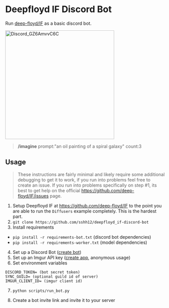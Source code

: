 # Deepfloyd IF Discord Bot

Run [deep-floyd/IF](https://github.com/deep-floyd/IF) as a basic discord bot.

<img width="344" alt="Discord_GZ6AmvvC6C" src="https://user-images.githubusercontent.com/6625384/236647785-fd66ba83-856f-4c18-8313-f4a214f7ade0.png">

> **/imagine** prompt:"an oil painting of a spiral galaxy" count:3

## Usage

> These instructions are fairly minimal and likely require some additional debugging to get it to work, if you run into problems feel free to create an issue. If you run into problems specifically on step #1, its best to get help on the official https://github.com/deep-floyd/IF/issues page.

1. Setup Deepfloyd IF at https://github.com/deep-floyd/IF to the point you are able to run the `Diffusers` example completely. This is the hardest part.
2. `git clone https://github.com/sshh12/deepfloyd_if-discord-bot`
3. Install requirements

- `pip install -r requirements-bot.txt` (discord bot dependencies)
- `pip install -r requirements-worker.txt` (model dependencies)

4. Set up a Discord Bot ([create bot](https://discord.com/developers/applications/))
5. Set up an Imgur API key ([create app](https://api.imgur.com/oauth2/addclient), anonymous usage)
6. Set environment variables

```
DISCORD_TOKEN= (bot secret token)
SYNC_GUILD= (optional guild id of server)
IMGUR_CLIENT_ID= (imgur client id)
```

7. `python scripts/run_bot.py`

8. Create a bot invite link and invite it to your server
